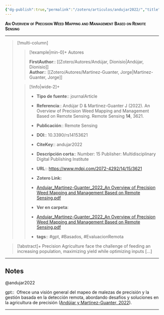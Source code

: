 ```yaml
---
{"dg-publish":true,"permalink":"/zotero/articulos/andujar2022/","title":"An Overview of Precision Weed Mapping and Management Based on Remote Sensing","tags":["#zotero"]}
---
```



<span style="font-variant:small-caps; font-weight: bold;">An Overview of Precision Weed Mapping and Management Based on Remote Sensing</span>

---


> [!multi-column]
>
>> [!example|min-0]+ Autores
>> 
>> **FirstAuthor**:: [[Zotero/Autores/Andújar, Dionisio\|Andújar, Dionisio]]  
>> **Author**:: [[Zotero/Autores/Martinez-Guanter, Jorge\|Martinez-Guanter, Jorge]]  
 >
>
>> [!info|wide-2]+
>>
>> - **Tipo de fuente**:: journalArticle
>> - **Referencia**:: Andújar D & Martinez-Guanter J (2022). An Overview of Precision Weed Mapping and Management Based on Remote Sensing. Remote Sensing **14**, 3621.
>> - **Publicación**:: Remote Sensing
>> - **DOI**:: 10.3390/rs14153621
>> - **CiteKey**:: andujar2022
>> - **Descripción corta**:: Number: 15
Publisher: Multidisciplinary Digital Publishing Institute
>> - **URL**:: https://www.mdpi.com/2072-4292/14/15/3621
>> - **Zotero Link:** 
>> - [Andujar_Martinez-Guanter_2022_An Overview of Precision Weed Mapping and Management Based on Remote Sensing.pdf](zotero://select/library/items/5AUPNEUN)
>>
>> - **Ver en carpeta**: 
>> - [Andujar_Martinez-Guanter_2022_An Overview of Precision Weed Mapping and Management Based on Remote Sensing.pdf](file://J:\OneDrive\Articulos\Andujar_Martinez-Guanter_2022_An%20Overview%20of%20Precision%20Weed%20Mapping%20and%20Management%20Based%20on%20Remote%20Sensing.pdf)
>> - **tags**:: #gpt, #Basados, #EvaluacionRemota



> [!abstract]+ 
>Precision Agriculture face the challenge of feeding an increasing population, maximizing yield while optimizing inputs [...]


--- 

## Notes

@andujar2022

gpt::  Ofrece una visión general del mapeo de malezas de precisión y la gestión basada en la detección remota, abordando desafíos y soluciones en la agricultura de precisión ([Andújar y Martinez-Guanter, 2022](zotero://select/library/items/37FPWUBD)).






---







